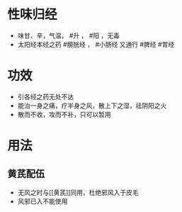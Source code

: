 # 性味归经
- 味甘、辛，气温， #升 ， #阳 ，无毒
- 太阳经本经之药 #膀胱经 ， #小肠经 又通行 #脾经 #胃经 
# 功效
- 引各经之药无处不达
- 能治一身之痛，疗半身之风，散上下之湿，祛阴阳之火
- 散而不收，攻而不补，只可以暂用
# 用法
## 黄芪配伍
- 无风之时与[[黄芪]]同用，杜绝邪风入于皮毛
- 风邪已入不能使用